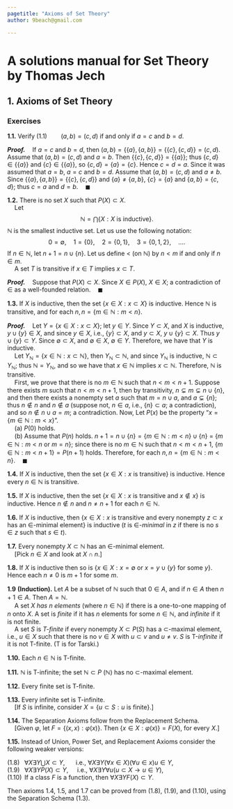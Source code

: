 ```yaml
---
pagetitle: "Axioms of Set Theory"
author: 9beach@gmail.com

---
```


# A solutions manual for Set Theory by Thomas Jech
## 1. Axioms of Set Theory
### Exercises

**1.1.** Verify (1.1)$\qquad(a, b) = (c, d)$ if and only if $a = c$ and
$b = d$.

**_Proof._**$\quad$If $a=c$ and $b=d$, then
$(a,b)=\{\{a\},\{a,b\}\}=\{\{c\},\{c,d\}\}=(c,d)$.
Assume that $(a,b)=(c,d)$ and $a=b$. Then
$\{\{c\},\{c,d\}\}=\{\{a\}\}$; thus $\{c,d\}\in\{\{a\}\}$ and
$\{c\}\in\{\{a\}\}$, so $\{c,d\}=\{a\}=\{c\}$. Hence $c=d=a$. Since
it was assumed that $a=b$, $a=c$ and $b=d$.
Assume that $(a,b)=(c,d)$ and $a \neq b$.
Since $\{\{a\},\{a,b\}\}=\{\{c\},\{c,d\}\}$ and $\{a\} \neq \{a,b\}$,
$\{c\} = \{a\}$ and $\{a,b\} = \{c,d\}$; thus $c=a$ and
$d=b$.$\quad\blacksquare$

**1.2.** There is no set $X$ such that $P(X) ⊂ X$.
<br />$\quad$Let
$$
\mathbb{N} = \bigcap\{X : X \text{ is inductive}\}.
$$
$\mathbb{N}$ is the smallest inductive set. Let us use the following notation:
$$
0 = \emptyset,\quad 1 = \{0\},\quad 2 = \{0, 1\},\quad 3 = \{0, 1, 2\},\quad
....
$$
If $n ∈ \mathbb{N}$, let $n + 1 = n ∪ \{n\}$. Let us define $<$ (on
$\mathbb{N}$) by $n < m$ if and only if $n ∈ m$.
<br />$\quad$A set $T$ is transitive if $x∈T$ implies $x⊂T$.

**_Proof._**$\quad$Suppose that $P(X) \subset X$. Since $X \in P(X)$, $X \in
X$; a contradiction of $\in$ as a well-founded relation.$\quad\blacksquare$

**1.3.** If $X$ is inductive, then the set $\{x ∈ X : x ⊂ X\}$ is inductive.
Hence $\mathbb{N}$ is transitive, and for each $n, n=\{m∈\mathbb{N} :m<n\}$.

**_Proof._**$\quad$Let $Y = \{x ∈ X : x ⊂ X\}$; let $y \in Y$.
Since $Y \subset X$, and $X$ is inductive, $y \cup \{y\} \in X$,
and since $y \in X$, i.e., $\{y\} \subset X$, and $y \subset X$, $y \cup
\{y\} \subset X$. Thus $y \cup \{y\} \subset Y$. Since $\emptyset \subset
X$, and $\emptyset \in X$, $\emptyset \in Y$. Therefore, we have that
$Y$ is inductive.
<br />$\quad$Let $Y_\mathbb{N} = \{x ∈ \mathbb{N} : x ⊂ \mathbb{N}\}$,
then $Y_\mathbb{N} \subset \mathbb{N}$, and since $Y_\mathbb{N}$ is
inductive, $\mathbb{N} \subset Y_\mathbb{N}$; thus $\mathbb{N} =
Y_\mathbb{N}$, and so we have that $x∈\mathbb{N}$ implies $x⊂\mathbb{N}$.
Therefore, $\mathbb{N}$ is transitive.
<br />$\quad$First, we prove that there is no $m \in \mathbb{N}$ such that
$n \lt m \lt n + 1$. Suppose there exists $m$ such that $n \lt m \lt n + 1$,
then by transitivity, $n \subsetneq m \subsetneq n \cup \{n\}$, and then
there exists a nonempty set $a$ such that $m = n \cup a$, and $a \subsetneq
\{n\}$; thus $n \notin n$ and $n \notin a$ (suppose not, $n \in a$, i.e.,
$\{n\} \subset a$; a contradiction), and so $n \notin n \cup a = m$;
a contradiction. Now, Let $P(x)$ be the property “$x = \{m \in \mathbb{N} :
m < x\}$”.
<br />$\quad$(a) $P(0)$ holds.
<br />$\quad$(b) Assume that $P(n)$ holds. $n + 1 = n \cup \{n\} = \{m \in
\mathbb{N} : m < n\} \cup \{n\}$ $=$ $\{m \in \mathbb{N} : m < n \text{ or }
m = n\}$; since there is no $m \in \mathbb{N}$ such that $n \lt m \lt n + 1$,
$\{m \in \mathbb{N} : m < n + 1\} = P(n+1)$ holds. Therefore, for each $n,
n=\{m∈\mathbb{N} :m<n\}$.$\quad\blacksquare$

**1.4.** If $X$ is inductive, then the set $\{x ∈ X : x \text{ is
transitive}\}$ is inductive. Hence every $n ∈ \mathbb{N}$ is transitive.

**1.5.** If $X$ is inductive, then the set $\{x ∈ X : x \text{ is transitive
and } x \notin x\}$ is inductive. Hence $n \notin n$ and $n \ne n + 1$ for
each $n ∈ \mathbb{N}$.

**1.6.** If $X$ is inductive, then $\{x ∈ X : x \text{ is transitive and every
nonempty } z ⊂ x \text{ has an ∈-minimal element}\}$ is inductive ($t$ is
∈-_minimal_ in $z$ if there is no $s ∈ z$ such that $s ∈ t$).

**1.7.** Every nonempty $X ⊂ \mathbb{N}$ has an ∈-minimal element.
<br />$\quad$[Pick $n ∈ X$ and look at $X ∩ n$.]

**1.8.** If $X$ is inductive then so is $\{x∈X:x=∅\text{ or }x=y∪\{y\}\text{
for some }y \}$. Hence each $n \ne 0$ is $m + 1$ for some $m$.

**1.9** **(Induction).** Let $A$ be a subset of $\mathbb{N}$ such that $0
∈ A$, and if $n ∈ A$ then $n+1∈A$. Then $A=\mathbb{N}$.
<br />$\quad$A set $X$ _has $n$ elements_ (where $n ∈ \mathbb{N}$) if there is
a one-to-one mapping of $n$ onto $X$. A set is _finite_ if it has $n$ elements
for some $n ∈ \mathbb{N}$, and _infinite_ if it is not finite.
<br />$\quad$A set $S$ is _T-finite_ if every nonempty $X ⊂ P (S)$ has a
⊂-maximal element, i.e., $u ∈ X$ such that there is no $v ∈ X$ with $u ⊂ v$
and $u \ne v$. $S$ is T-_infinite_ if it is not T-finite. (T is for Tarski.)

**1.10.** Each $n ∈ \mathbb{N}$ is T-finite.

**1.11.** $\mathbb{N}$ is T-infinite; the set $\mathbb{N} ⊂ P$ ($\mathbb{N}$)
has no ⊂-maximal element.

**1.12.** Every finite set is T-finite.

**1.13.** Every infinite set is T-infinite.
<br />$\quad$[If $S$ is infinite, consider $X = \{u ⊂ S : u\text{ is
finite}\}$.]

**1.14.** The Separation Axioms follow from the Replacement Schema.
<br />$\quad$[Given $φ$, let $F = \{(x,x) : φ(x)\}$. Then $\{x ∈ X : φ(x)\} =
F(X)$, for every $X$.]

**1.15.** Instead of Union, Power Set, and Replacement Axioms consider the
following weaker versions:

(1.8)$\;\;$ $∀X∃Y\bigcup X ⊂Y$,$\quad\,\,$ i.e., $∀X∃Y (∀x∈X)(∀u∈x)u∈Y$,
<br />(1.9)$\;\;$ $∀X∃Y P(X)⊂Y$,$\quad$ i.e., $∀X∃Y ∀u(u⊂X\to u∈Y)$,
<br />(1.10)$\,$ If a class $F$ is a function, then $∀X∃Y F(X)⊂Y$.

Then axioms 1.4, 1.5, and 1.7 can be proved from (1.8), (1.9), and (1.10),
using the Separation Schema (1.3).
